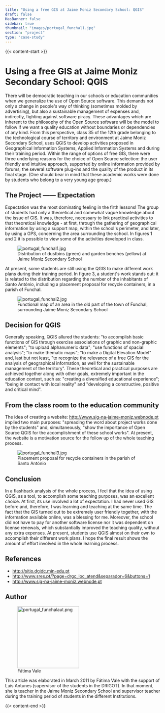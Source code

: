 ```yaml
---
title: "Using a free GIS at Jaime Moniz Secondary School: QGIS"
draft: false
HasBanner: false
sidebar: true
thumbnail: "images/portugal_funchal1.jpg"
section: "project"
type: "case-study"
---
```

{{< content-start >}}

# Using a free GIS at Jaime Moniz Secondary School: QGIS

There will be democratic teaching in our schools or education communities when we generalize the use of Open Source software. This demands not only a change in people\'s way of thinking (sometimes molded by advertising), but also a sustainable management of expenses and, indirectly, fighting against software piracy. These advantages which are inherent to the philosophy of the Open Source software will be the model to follow if we want a quality education without boundaries or dependencies of any kind. From this perspective, class 35 of the 12th grade belonging to the technological course of territory and environment at Jaime Moniz Secondary School, uses QGIS to develop activities proposed in Geographical Information Systems, Applied Information Systems and during their training period. Within the range of options of free GIS, there were three underlying reasons for the choice of Open Source selection: the user friendly and intuitive approach, supported by online information provided by forums; the several software plug-ins and the quality of the product in its final stage. (One should bear in mind that these academic works were done by students who belong to a very young age group.)

## The Project —— Expectation

Expectation was the most dominating feeling in the firth lessons! The group of students had only a theoretical and somewhat vague knowledge about the issue of GIS. It was, therefore, necessary to link practical activities to that theoretical knowledge - at first, through the gathering of geographical information by using a support map, within the school\'s perimeter, and later, by using a GPS, concerning the area surrounding the school. In figures 1 and 2 it is possible to view some of the activities developed in class.

<figure>
<img src="../images/portugal_funchal1.jpg" class="align-right" alt="portugal_funchal1.jpg" />
<figcaption>Distribution of dustbins (green) and garden benches (yellow) at Jaime Moniz Secondary School</figcaption>
</figure>

At present, some students are still using the QGIS to make different work plans during their training period. In figure 3, a student\'s work stands out: it is related to the distribution regarding the number of the inhabitants of Santo António, including a placement proposal for recycle containers, in a parish of Funchal.

<figure>
<img src="../images/portugal_funchal2.jpg" class="align-right" alt="portugal_funchal2.jpg" />
<figcaption>Functional map of an area in the old part of the town of Funchal, surrounding Jaime Moniz Secondary School</figcaption>
</figure>

## Decision for QGIS

Generally speaking, QGIS allured the students: "to accomplish basic functions of GIS through exercise associations of graphic and non-graphic elements"; "to upload alphanumeric data"; "use functions of spacial analysis"; "to make thematic maps"; "to make a Digital Elevation Model" and, last but not least, "to recognize the relevance of a free GIS for the analysis of geographical information, as well for the sustainable management of the territory". These theoretical and practical purposes are achieved together along with other goals, extremely important in the education context, such as: "creating a diversified educational experience"; "being in contact with local reality" and "developing a constructive, positive and critical mind".

## From the class room to the education community

The idea of creating a website: <http://www.sig-na-jaime-moniz.webnode.pt> implied two main purposes: "spreading the word about project works done by the students" and, simultaneously, "show the importance of Open Source QGIS for the accomplishment of these school works". At present, the website is a motivation source for the follow up of the whole teaching process.

<figure>
<img src="../images/portugal_funchal3.jpg" class="align-right" alt="portugal_funchal3.jpg" />
<figcaption>Placement proposal for recycle containers in the parish of Santo António</figcaption>
</figure>

## Conclusion

In a flashback analysis of the whole process, I feel that the idea of using QGIS, as a tool, to accomplish some teaching purposes, was an excellent choice. At first, its use involved a lot of expectation. I had never used GIS before and, therefore, I was learning and teaching at the same time. The fact that the GIS turned out to be extremely user friendly together, with the information available online, was a blessing for me. Moreover, the school did not have to pay for another software license nor it was dependent on license renewals, which substantially improved the teaching quality, without any extra expenses. At present, students use QGIS almost on their own to accomplish their different work plans. I hope the final result shows the amount of effort involved in the whole learning process.

## References

-   <http://sitio.dgidc.min-edu.pt>
-   <http://www.sres.pt/?page=drgc_loc_atend&separador=6&buttons=1>
-   <http://www.sig-na-jaime-moniz.webnode.pt>

## Author

<figure>
<img src="../images/portugal_funchalaut.png" class="align-left" height="200" alt="portugal_funchalaut.png" />
<figcaption>Fátima Vale</figcaption>
</figure>

This article was elaborated in March 2011 by Fátima Vale with the support of Luís Antunes (supervisor of the students in the DRIGOT). In that moment, she is teacher in the Jaime Moniz Secondary School and supervisor teacher during the training period of students in the different Institutions.

{{< content-end >}}
